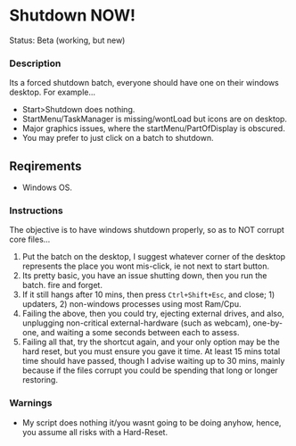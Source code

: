 # Shutdown NOW!
Status: Beta (working, but new)

### Description
Its a forced shutdown batch, everyone should have one on their windows desktop. For example...
- Start>Shutdown does nothing.
- StartMenu/TaskManager is missing/wontLoad but icons are on desktop.
- Major graphics issues, where the startMenu/PartOfDisplay is obscured.
- You may prefer to just click on a batch to shutdown.

## Reqirements
- Windows OS.

### Instructions
The objective is to have windows shutdown properly, so as to NOT corrupt core files...
1. Put the batch on the desktop, I suggest whatever corner of the desktop represents the place you wont mis-click, ie not next to start button.
2. Its pretty basic, you have an issue shutting down, then you run the batch. fire and forget.
3. If it still hangs after 10 mins, then press `Ctrl+Shift+Esc`, and close; 1) updaters, 2) non-windows processes using most Ram/Cpu.  
4. Failing the above, then you could try, ejecting external drives, and also, unplugging non-critical external-hardware (such as webcam), one-by-one, and waiting a some seconds between each to assess.
5. Failing all that, try the shortcut again, and your only option may be the hard reset, but you must ensure you gave it time. At least 15 mins total time should have passed, though I advise waiting up to 30 mins, mainly because if the files corrupt you could be spending that long or longer restoring.

### Warnings
- My script does nothing it/you wasnt going to be doing anyhow, hence, you assume all risks with a Hard-Reset.
